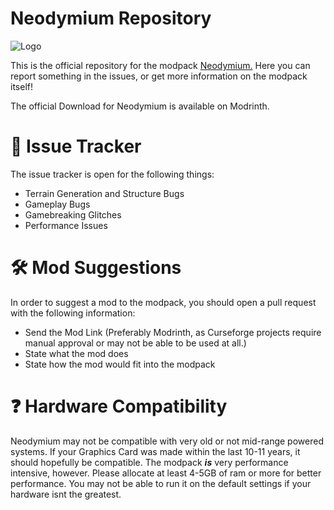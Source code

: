 # Neodymium Repository

![Logo](https://cdn.modrinth.com/data/z3gfy2hJ/images/bce542a98f5b66960bb9578ad8005e3183fb456f.png)

This is the official repository for the modpack [Neodymium.](https://modrinth.com/modpack/neodymium)
Here you can report something in the issues, or get more information on the modpack itself!

The official Download for Neodymium is available on Modrinth.

# 🐛 Issue Tracker

The issue tracker is open for the following things:

-  Terrain Generation and Structure Bugs
-  Gameplay Bugs
-  Gamebreaking Glitches
-  Performance Issues

# 🛠️ Mod Suggestions

In order to suggest a mod to the modpack, you should open a pull request with the following information:

- Send the Mod Link (Preferably Modrinth, as Curseforge projects require manual approval or may not be able to be used at all.)
- State what the mod does
- State how the mod would fit into the modpack

# ❓ Hardware Compatibility

Neodymium may not be compatible with very old or not mid-range powered systems.
If your Graphics Card was made within the last 10-11 years, it should hopefully be compatible. The modpack ___is___ very performance intensive, however.
Please allocate at least 4-5GB of ram or more for better performance. You may not be able to run it on the default settings if your hardware isnt the greatest.

